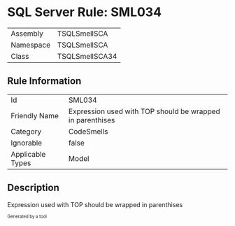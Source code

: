 ﻿# SQL Server Rule: SML034
  
|    |    |
|----|----|
| Assembly | TSQLSmellSCA |
| Namespace | TSQLSmellSCA |
| Class | TSQLSmellSCA34 |
  
## Rule Information
  
|    |    |
|----|----|
| Id | SML034 |
| Friendly Name | Expression used with TOP should be wrapped in parenthises |
| Category | CodeSmells |
| Ignorable | false |
| Applicable Types | Model  |
  
## Description
  
Expression used with TOP should be wrapped in parenthises
  
<sub><sup>Generated by a tool</sup></sub>
